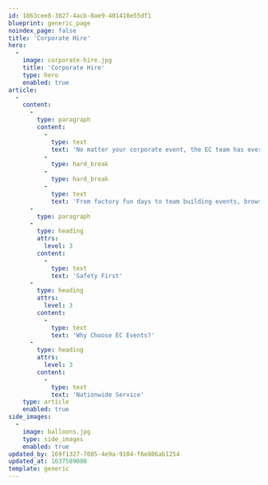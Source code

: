 ```yaml
---
id: 1863cee8-3827-4acb-8ae9-401410e55df1
blueprint: generic_page
noindex_page: false
title: 'Corporate Hire'
hero:
  -
    image: corporate-hire.jpg
    title: 'Corporate Hire'
    type: hero
    enabled: true
article:
  -
    content:
      -
        type: paragraph
        content:
          -
            type: text
            text: 'No matter your corporate event, the EC team has everything you need to keep everyone interested. From rides and attractions to food, drink and even entertainers, we’ll make sure your day isn’t just another forgotten event.'
          -
            type: hard_break
          -
            type: hard_break
          -
            type: text
            text: 'From factory fun days to team building events, browse our range of rides and attractions for hire.'
      -
        type: paragraph
      -
        type: heading
        attrs:
          level: 3
        content:
          -
            type: text
            text: 'Safety First'
      -
        type: heading
        attrs:
          level: 3
        content:
          -
            type: text
            text: 'Why Choose EC Events?'
      -
        type: heading
        attrs:
          level: 3
        content:
          -
            type: text
            text: 'Nationwide Service'
    type: article
    enabled: true
side_images:
  -
    image: balloons.jpg
    type: side_images
    enabled: true
updated_by: 169f1327-7085-4e9a-9104-f6e806ab1254
updated_at: 1637589088
template: generic
---
```

